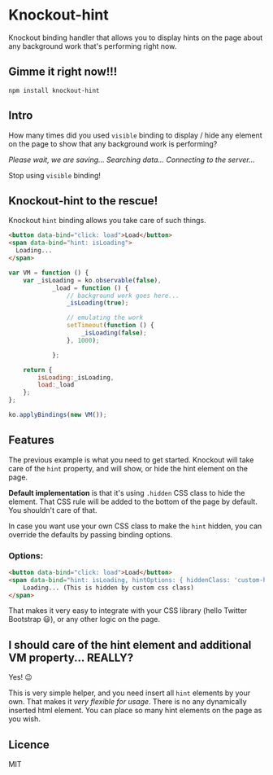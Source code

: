 # Knockout-hint

Knockout binding handler that allows you to display hints on the page about any background work that's performing right now.

## Gimme it right now!!!

```
npm install knockout-hint
```

## Intro


How many times did you used `visible` binding to display / hide any element on the page to show that any background work is performing? 

_Please wait, we are saving..._ 
_Searching data..._
_Connecting to the server..._

Stop using `visible` binding! 

## Knockout-hint to the rescue!

Knockout `hint` binding allows you take care of such things.
```html
<button data-bind="click: load">Load</button>
<span data-bind="hint: isLoading">
  Loading...
</span>
```
```javascript
var VM = function () {
    var _isLoading = ko.observable(false),
            _load = function () {
                // background work goes here...
                _isLoading(true);

                // emulating the work
                setTimeout(function () {
                    _isLoading(false);
                }, 1000);

            };

    return {
        isLoading:_isLoading,
        load:_load
    };
};

ko.applyBindings(new VM());
```

## Features

The previous example is what you need to get started. Knockout will take care of the `hint` property, and will show, or hide the hint element on the page. 

**Default implementation** is that it's using `.hidden` CSS class to hide the element. That CSS rule will be added to the bottom of the page by default. You shouldn't care of that.

In case you want use your own CSS class to make the `hint` hidden, you can override the defaults by passing binding options.

### Options:
```html
<button data-bind="click: load">Load</button>
<span data-bind="hint: isLoading, hintOptions: { hiddenClass: 'custom-hidden' }">
    Loading... (This is hidden by custom css class)
</span>
```

That makes it very easy to integrate with your CSS library (hello Twitter Bootstrap :smiley:), or any other logic on the page.

## I should care of the hint element and additional VM property... REALLY?

Yes! :wink: 

This is very simple helper, and you need insert all `hint` elements by your own. That makes it _very flexible for usage_. There is no any dynamically inserted html element. You can place so many hint elements on the page as you wish.

## Licence
MIT